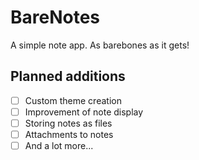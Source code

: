 # BareNotes

A simple note app. As barebones as it gets!

## Planned additions
- [ ] Custom theme creation
- [ ] Improvement of note display
- [ ] Storing notes as files
- [ ] Attachments to notes
- [ ] And a lot more... 
